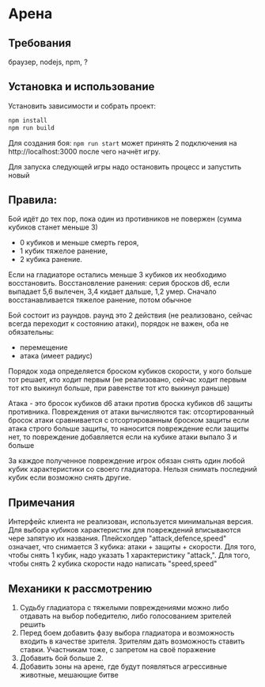 # Арена

## Требования

браузер, nodejs, npm, ?

## Установка и использование

Установить зависимости и собрать проект:
```bash
npm install
npm run build
```

Для создания боя: `npm run start`
может принять 2 подключения на http://localhost:3000 после чего начнёт игру.

Для запуска следующей игры надо остановить процесс и запустить новый

## Правила:

Бой идёт до тех пор, пока один из противников не повержен (сумма кубиков станет меньше 3)
- 0 кубиков и меньше смерть героя, 
- 1 кубик тяжелое ранение, 
- 2 кубика ранение.

Если на гладиаторе остались меньше 3 кубиков их необходимо восстановить. 
Восстановление ранения: серия бросков d6, если выпадает 5,6 вылечен, 3,4 кидает дальше, 1,2 умер.
Cначало восстанавливается тяжелое ранение, потом обычное

Бой состоит из раундов.
раунд это 2 действия (не реализовано, сейчас всегда переходит к состоянию атаки), порядок не важен, оба не обязательны:
- перемещение
- атака (имеет радиус)

Порядок хода определяется броском кубиков скорости, у кого больше тот решает, кто ходит первым (не реализовано, сейчас ходит первым тот кто выкинул больше, при равенстве тот кто выкинул раньше)

Атака - это бросок кубиков d6 атаки против броска кубиков d6 защиты противника.
Повреждения от атаки вычисляются так:
отсортированный бросок атаки сравнивается с отсортированным броском защиты
если атака строго больше защиты, то наносится повреждение
если защиты нет, то повреждение добавляется если на кубике атаки выпало 3 и больше

За каждое полученное повреждение игрок обязан снять один любой кубик характеристики со своего гладиатора.
Нельзя снимать последний кубик если возможно снять другие.

## Примечания
Интерфейс клиента не реализован, используется минимальная версия. Для выбора кубиков характеристик для повреждений вписываются чере запятую их названия. Плейсхолдер "attack,defence,speed" означает, что снимается 3 кубика: атаки + защиты + скорости. Для того, чтобы снять 1 кубик, надо указать 1 характеристику "attack,". Для того, чтобы снять 2 кубика скорости надо написать "speed,speed"

## Механики к рассмотрению
1) Судьбу гладиатора с тяжелыми повреждениями можно либо отдавать на выбор победителю, либо голосованием зрителей решить
2) Перед боем добавить фазу выбора гладиатора и возможность входить в качестве зрителя. 
   Зрителям дать возможность ставить ставки. Участникам тоже, с запретом на своё поражение
3) Добавить бой больше 2.
4) Добавить зоны на арене, где будут появляться агрессивные животные, мешающие битве
